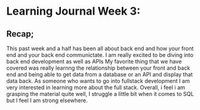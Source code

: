 # Learning Journal Week 3:
## Recap;
This past week and a half has been all about back end and how your front end and your back end communictate.
I am really excited to be diving into back end development as well as APIs
My favorite thing that we have covered was really learnng the relationship between your front and back end and being able to get data from a database or an API and display that data back. As someone who wants to go into fullstack development I am very interested in learning more about the full stack.
Overall, i feel i am grasping the material quite well, I struggle a little bit when it comes to SQL but I feel I am strong elsewhere.
